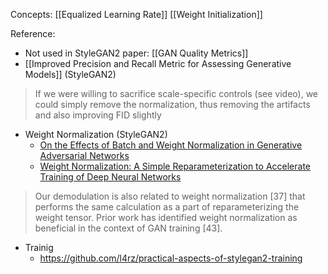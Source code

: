 Concepts:
[[Equalized Learning Rate]]
[[Weight Initialization]]


Reference:
- Not used in StyleGAN2 paper: [[GAN Quality Metrics]] 
- [[Improved Precision and Recall Metric for Assessing Generative Models]] (StyleGAN2)
> If we were willing to sacrifice scale-specific controls (see video), we could simply remove the normalization, thus removing the artifacts and also improving FID slightly
- Weight Normalization (StyleGAN2)
	- [On the Effects of Batch and Weight Normalization in Generative Adversarial Networks](https://arxiv.org/pdf/1704.03971.pdf)
	- [Weight Normalization: A Simple Reparameterization to Accelerate Training of Deep Neural Networks](https://arxiv.org/pdf/1602.07868.pdf)
>    Our demodulation is also related to weight normalization [37] that performs the same calculation as a part of  reparameterizing the weight tensor. Prior work has identified weight normalization as beneficial in the context of  GAN training [43].

- Trainig
	- https://github.com/l4rz/practical-aspects-of-stylegan2-training